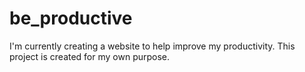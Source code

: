 # be_productive
I'm currently creating a website to help improve my productivity. This project is created for my own purpose.
